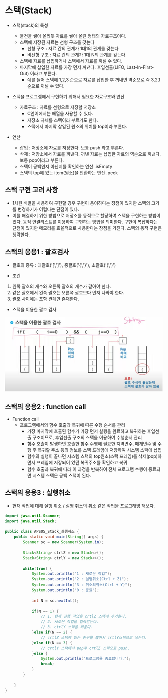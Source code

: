 # 스택(Stack)
* 스택(stack)의 특성
  * 물건을 쌓아 올리듯 자료를 쌓아 올린 형태의 자료구조이다.
  * 스택에 저장된 자료는 선형 구조를 갖는다
    * 선형 구조 : 자료 간의 관계가 1대1의 관계를 갖는다
    * 비선형 구조 : 자료 간의 관계가 1대 N의 관계를 갖는다
  * 스택에 자료를 삽입하거나 스택에서 자료를 꺼낼 수 있다.
  * 마지막에 삽입한 자료를 가장 먼저 꺼낸다. 후입선출(LIFO, Last-In-First-Out) 이라고 부른다. 
    * 예를 들어 스택에 1,2,3 순으로 자료를 삽입한 후 꺼내면 역순으로 즉 3,2,1 순으로 꺼낼 수 있다.

* 스택을 프로그램에서 구현하기 위해서 필요한 자료구조와 연산
  * 자료구조 : 자료를 선형으로 저장할 저장소
    * C언어에서는 배열을 사용할 수 있다.
    * 저장소 자체를 스택이라 부르기도 한다.
    * 스택에서 마지막 삽입된 원소의 위치를 top이라 부른다.
* 연산
  * 삽입 : 저장소에 자료를 저장한다. 보통 push 라고 부른다.
  * 삭제 : 저장소에서 자료를 꺼낸다. 꺼낸 자료는 삽입한 자료의 역순으로 꺼낸다. 보통 pop이라고 부른다.
  * 스택이 공백인지 아닌지를 확인하는 연산 .isEmpty
  * 스택의 top에 있는 item(원소)을 반환하는 연산 .peek

## 스택 구현 고려 사항

* 1차원 배열을 사용하여 구현할 경우 구현이 용이하다는 장점이 있지만 스택의 크기를 변경하기가 어렵다는 단점이 있다.
* 이를 해결하기 위한 방법으로 저장소를 동적으로 할당하여 스택을 구현하는 방법이 있다. 동적 연결리스트를 이용하여 구현하는 방법을 의미한다. 구현이 복잡하다는 단점이 있지만 메모리를 효율적으로 사용한다는 장점을 가진다. 스택의 동적 구현은 생략한다.

## 스택의 응용1 : 괄호검사

* 괄호의 종류 : 대괄호('[',']'), 중괄호('{','}'), 소괄호('(',')')

* 조건
1. 왼쪽 괄호의 개수와 오른쪽 괄호의 개수가 같아야 한다.
2. 같은 괄호에서 왼쪽 괄호는 오른쪽 괄호보다 먼저 나와야 한다.
3. 괄호 사이에는 포함 관계만 존재한다.

* 스택을 이용한 괄호 검사

![Alt text](image.png)

## 스택의 응용2 : function call
* Function call
  * 프로그램에서의 함수 호출과 복귀에 따른 수행 순서를 관리
    * 가장 마지막에 호출된 함수가 가장 먼저 실행을 완료하고 복귀하는 후입선출 구조이므로, 후입선출 구조의 스택을 이용하여 수행순서 관리
    * 함수 호출이 발생하면 호출한 함수 수행에 필요한 지역변수, 매개변수 및 수행 후 복귀할 주소 등의 정보를 스택 프레임에 저장하여 시스템 스택에 삽입
    * 함수의 실행이 끝나면 시스템 스택의 top원소(스택 프레임)를 삭제(pop)하면서 프레임에 저장되어 있던 복귀주소를 확인하고 복귀
    * 함수 호출과 복귀에 따라 이 과정을 반복하여 전체 프로그램 수행이 종료되면 시스템 스택은 공백 스택이 된다.

## 스택의 응용3 : 실행취소
* 현재 작업에 대해 실행 취소 / 실행 취소의 취소 같은 작업을 프로그래밍 해보자.
```java
import java.util.Scanner;
import java.util.Stack;

public class APS05_Stack_실행취소 {
	public static void main(String[] args) {
		Scanner sc = new Scanner(System.in);
		
		Stack<String> ctrlZ = new Stack<>();
		Stack<String> ctrlY = new Stack<>();
		
		while(true) {
			System.out.println("1 : 새로운 작업");
			System.out.println("2 : 실행취소(Ctrl + Z)");
			System.out.println("3 : 취소의취소(Ctrl + Y)");
			System.out.println("0 : 종료");
			
			int N = sc.nextInt();
			
			if(N == 1) {
				// 1. 현재 진행 작업을 crtlZ 스택에 추가한다.
				// 2. 새로운 작업을 입력받는다.
				// 3. ctrlY 스택을 비운다.
			}else if(N == 2) {
				// crtlZ 스택에 있는 친구를 뽑아서 crtlY스택으로 넣는다.
			}else if(N == 3) {
				// crtlY 스택에서 pop후 crtlZ 스택으로 push.
			}else {
				System.out.println("프로그램을 종료합니다.");
				break;
			}
		}
		
	}
}
```